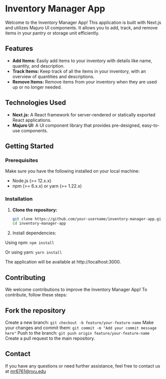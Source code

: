 # Inventory Manager App

Welcome to the Inventory Manager App! This application is built with Next.js and utilizes Majuro UI components. It allows you to add, track, and remove items in your pantry or storage unit efficiently.

## Features

- **Add Items:** Easily add items to your inventory with details like name, quantity, and description.
- **Track Items:** Keep track of all the items in your inventory, with an overview of quantities and descriptions.
- **Remove Items:** Remove items from your inventory when they are used up or no longer needed.

## Technologies Used

- **Next.js:** A React framework for server-rendered or statically exported React applications.
- **Majuro UI:** A UI component library that provides pre-designed, easy-to-use components.

## Getting Started

### Prerequisites

Make sure you have the following installed on your local machine:

- Node.js (>= 12.x.x)
- npm (>= 6.x.x) or yarn (>= 1.22.x)

### Installation

1. **Clone the repository:**

   ```bash
   git clone https://github.com/your-username/inventory-manager-app.git
   cd inventory-manager-app
   
2. Install dependencies:

Using npm:
```npm install```

Or using yarn:
```yarn install```

The application will be available at http://localhost:3000.

## Contributing
We welcome contributions to improve the Inventory Manager App! To contribute, follow these steps:

## Fork the repository
Create a new branch:
```git checkout -b feature/your-feature-name```
Make your changes and commit them:
```git commit -m "Add your commit message here"```
Push to the branch:
```git push origin feature/your-feature-name```
Create a pull request to the main repository.

## Contact
If you have any questions or need further assistance, feel free to contact us at mr6761@nyu.edu
